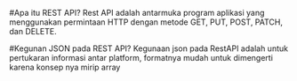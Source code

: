 #Apa itu REST API?
Rest API adalah antarmuka program aplikasi yang menggunakan permintaan HTTP dengan metode GET, PUT, POST, PATCH, dan DELETE.

#Kegunan JSON pada REST API?
Kegunaan json pada RestAPI adalah untuk pertukaran informasi antar platform, formatnya mudah untuk dimengerti karena konsep nya mirip array